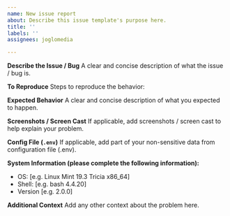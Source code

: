 ```yaml
---
name: New issue report
about: Describe this issue template's purpose here.
title: ''
labels: ''
assignees: joglomedia

---
```


**Describe the Issue / Bug**
A clear and concise description of what the issue / bug is.

**To Reproduce**
Steps to reproduce the behavior:

**Expected Behavior**
A clear and concise description of what you expected to happen.

**Screenshots / Screen Cast**
If applicable, add screenshots / screen cast to help explain your problem.

**Config File (`.env`)**
If applicable, add part of your non-sensitive data from configuration file (.env).

**System Information (please complete the following information):**

- OS: [e.g. Linux Mint 19.3 Tricia x86_64]
- Shell: [e.g. bash 4.4.20]
- Version [e.g. 2.0.0]

**Additional Context**
Add any other context about the problem here.
